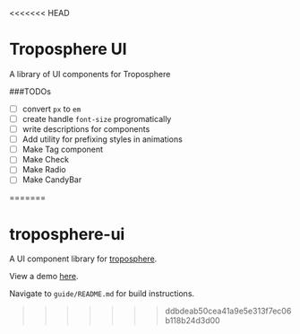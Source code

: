 <<<<<<< HEAD
# Troposphere UI
A library of UI components for Troposphere

###TODOs
- [ ] convert `px` to `em`
- [ ] create handle `font-size` progromatically 
- [ ] write descriptions for components
- [ ] Add utility for prefixing styles in animations 
- [ ] Make Tag component
- [ ] Make Check
- [ ] Make Radio
- [ ] Make CandyBar 

=======
# troposphere-ui
A UI component library for [troposphere](https://github.com/iPlantCollaborativeOpenSource/troposphere).

View a demo [here](https://cyverse.github.io/troposphere-ui).

Navigate to `guide/README.md` for build instructions.
>>>>>>> ddbdeab50cea41a9e5e313f7ec06b118b24d3d00
